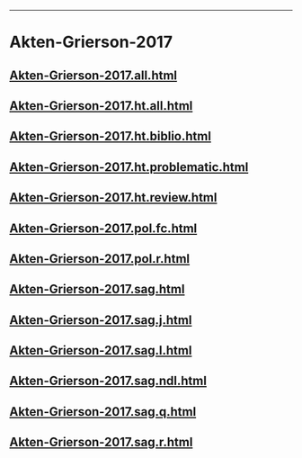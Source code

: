 
----

# Akten-Grierson-2017


## [Akten-Grierson-2017.all.html](Akten-Grierson-2017.all.html)
## [Akten-Grierson-2017.ht.all.html](Akten-Grierson-2017.ht.all.html)
## [Akten-Grierson-2017.ht.biblio.html](Akten-Grierson-2017.ht.biblio.html)
## [Akten-Grierson-2017.ht.problematic.html](Akten-Grierson-2017.ht.problematic.html)
## [Akten-Grierson-2017.ht.review.html](Akten-Grierson-2017.ht.review.html)
## [Akten-Grierson-2017.pol.fc.html](Akten-Grierson-2017.pol.fc.html)
## [Akten-Grierson-2017.pol.r.html](Akten-Grierson-2017.pol.r.html)
## [Akten-Grierson-2017.sag.html](Akten-Grierson-2017.sag.html)
## [Akten-Grierson-2017.sag.j.html](Akten-Grierson-2017.sag.j.html)
## [Akten-Grierson-2017.sag.l.html](Akten-Grierson-2017.sag.l.html)
## [Akten-Grierson-2017.sag.ndl.html](Akten-Grierson-2017.sag.ndl.html)
## [Akten-Grierson-2017.sag.q.html](Akten-Grierson-2017.sag.q.html)
## [Akten-Grierson-2017.sag.r.html](Akten-Grierson-2017.sag.r.html)
